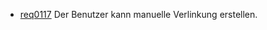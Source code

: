 * [req0117](https://github.com/DomainDrivenArchitecture/ddaRequirement/blob/master/de/requirements/req0117.md) Der Benutzer kann manuelle Verlinkung erstellen.